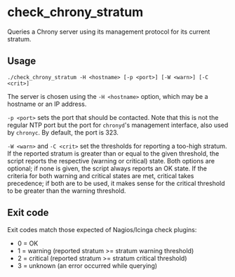 # check_chrony_stratum

Queries a Chrony server using its management protocol for its current stratum.

## Usage

```
./check_chrony_stratum -H <hostname> [-p <port>] [-W <warn>] [-C <crit>]
```

The server is chosen using the `-H <hostname>` option, which may be a hostname or an IP address.

`-p <port>` sets the port that should be contacted. Note that this is not the regular NTP port but the port for `chronyd`'s management interface, also used by `chronyc`. By default, the port is 323.

`-W <warn>` and `-C <crit>` set the thresholds for reporting a too-high stratum. If the reported stratum is greater than or equal to the given threshold, the script reports the respective (warning or critical) state. Both options are optional; if none is given, the script always reports an OK state. If the criteria for both warning and critical states are met, critical takes precedence; if both are to be used, it makes sense for the critical threshold to be greater than the warning threshold.

## Exit code

Exit codes match those expected of Nagios/Icinga check plugins:

* 0 = OK
* 1 = warning (reported stratum >= stratum warning threshold)
* 2 = critical (reported stratum >= stratum critical threshold)
* 3 = unknown (an error occurred while querying)
